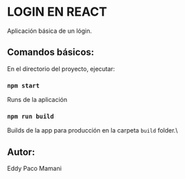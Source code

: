 # LOGIN EN REACT

Aplicación básica de un lógin.

## Comandos básicos:

En el directorio del proyecto, ejecutar:

### `npm start`

Runs de la aplicación

### `npm run build`

Builds de la app para producción en la carpeta `build` folder.\

## Autor:

Eddy Paco Mamani